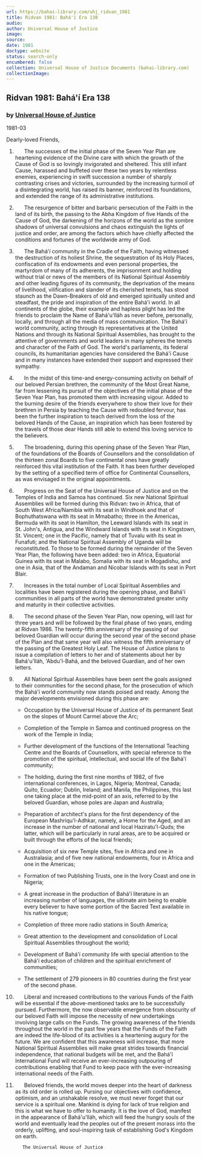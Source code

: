 ```yaml
---
url: https://bahai-library.com/uhj_ridvan_1981
title: Ridvan 1981: Bahá'í Era 138
audio: 
author: Universal House of Justice
image: 
source: 
date: 1981
doctype: website
status: search-only
encumbered: false
collection: Universal House of Justice Documents (bahai-library.com)
collectionImage: 
---
```



## Ridvan 1981: Bahá'í Era 138

### by [Universal House of Justice](https://bahai-library.com/author/Universal+House+of+Justice)

1981-03


Dearly-loved Friends,  
  
1.        The successes of the initial phase of the Seven Year Plan are heartening evidence of the Divine care with which the growth of the Cause of God is so lovingly invigorated and sheltered. This still infant Cause, harassed and buffeted over these two years by relentless enemies, experiencing in swift succession a number of sharply contrasting crises and victories, surrounded by the increasing turmoil of a disintegrating world, has raised its banner, reinforced its foundations, and extended the range of its administrative institutions.  
      
    
2.        The resurgence of bitter and barbaric persecution of the Faith in the land of its birth, the passing to the Abha Kingdom of five Hands of the Cause of God, the darkening of the horizons of the world as the sombre shadows of universal convulsions and chaos extinguish the lights of justice and order, are among the factors which have chiefly affected the conditions and fortunes of the worldwide army of God.  
      
    
3.        The Bahá'í community in the Cradle of the Faith, having witnessed the destruction of its holiest Shrine, the sequestration of its Holy Places, confiscation of its endowments and even personal properties, the martyrdom of many of its adherents, the imprisonment and holding without trial or news of the members of its National Spiritual Assembly and other leading figures of its community, the deprivation of the means of livelihood, vilification and slander of its cherished tenets, has stood staunch as the Dawn-Breakers of old and emerged spiritually united and steadfast, the pride and inspiration of the entire Bahá'í world. In all continents of the globe, their example and hapless plight has led the friends to proclaim the Name of Bahá'u'lláh as never before, personally, locally, and through all the media of mass communication. The Bahá'í world community, acting through its representatives at the United Nations and through its National Spiritual Assemblies, has brought to the attentive of governments and world leaders in many spheres the tenets and character of the Faith of God. The world's parliaments, its federal councils, its humanitarian agencies have considered the Bahá'í Cause and in many instances have extended their support and expressed their sympathy.  
      
    
4.        In the midst of this time-and energy-consuming activity on behalf of our beloved Persian brethren, the community of the Most Great Name, far from lessening its pursuit of the objectives of the initial phase of the Seven Year Plan, has promoted them with increasing vigour. Added to the burning desire of the friends everywhere to show their love for their brethren in Persia by teaching the Cause with redoubled fervour, has been the further inspiration to teach derived from the loss of the beloved Hands of the Cause, an inspiration which has been fostered by the travels of those dear Hands still able to extend this loving service to the believers.  
      
    
5.        The broadening, during this opening phase of the Seven Year Plan, of the foundations of the Boards of Counsellors and the consolidation of the thirteen zonal Boards to five continental ones have greatly reinforced this vital institution of the Faith. It has been further developed by the setting of a specified term of office for Continental Counsellors, as was envisaged in the original appointments.  
      
    
6.        Progress on the Seat of the Universal House of Justice and on the Temples of India and Samoa has continued. Six new National Spiritual Assemblies will be formed during this Ridvan: two in Africa, that of South West Africa/Namibia with its seat in Windhoek and that of Bophuthatswana with its seat in Mmabatho; three in the Americas, Bermuda with its seat in Hamilton, the Leeward Islands with its seat in St. John's, Antigua, and the Windward Islands with its seat in Kingstown, St. Vincent; one in the Pacific, namely that of Tuvalu with its seat in Funafuti; and the National Spiritual Assembly of Uganda will be reconstituted. To those to be formed during the remainder of the Seven Year Plan, the following have been added: two in Africa, Equatorial Guinea with its seat in Malabo, Somalia with its seat in Mogadishu, and one in Asia, that of the Andaman and Nicobar Islands with its seat in Port Blair.  
      
    
7.        Increases in the total number of Local Spiritual Assemblies and localities have been registered during the opening phase, and Bahá'í communities in all parts of the world have demonstrated greater unity and maturity in their collective activities.  
      
    
8.        The second phase of the Seven Year Plan, now opening, will last for three years and will be followed by the final phase of two years, ending at Ridvan 1986. The twenty-fifth anniversary of the passing of our beloved Guardian will occur during the second year of the second phase of the Plan and that same year will also witness the fifth anniversary of the passing of the Greatest Holy Leaf. The House of Justice plans to issue a compilation of letters to her and of statements about her by Bahá'u'lláh, 'Abdu'l-Bahá, and the beloved Guardian, and of her own letters.  
      
    
9.        All National Spiritual Assemblies have been sent the goals assigned to their communities for the second phase, for the prosecution of which the Bahá'í world community now stands poised and ready. Among the major developments envisioned during this phase are:
    
    *   Occupation by the Universal House of Justice of its permanent Seat on the slopes of Mount Carmel above the Arc;  
    >       
    >     
    *   Completion of the Temple in Samoa and continued progress on the work of the Temple in India;  
    >       
    >     
    *   Further development of the functions of the International Teaching Centre and the Boards of Counsellors, with special reference to the promotion of the spiritual, intellectual, and social life of the Bahá'í community;  
    >       
    >     
    *   The holding, during the first nine months of 1982, of five international conferences, in Lagos, Nigeria; Montreal, Canada; Quito, Ecuador; Dublin, Ireland; and Manila, the Philippines, this last one taking place at the mid-point of an axis, referred to by the beloved Guardian, whose poles are Japan and Australia;  
    >       
    >     
    *   Preparation of architect's plans for the first dependency of the European Mashriqu'l-Adhkar, namely, a Home for the Aged, and an increase in the number of national and local Haziratu'l-Quds; the latter, which will be particularly in rural areas, are to be acquired or built through the efforts of the local friends;  
    >       
    >     
    *   Acquisition of six new Temple sites, five in Africa and one in Australasia; and of five new national endowments, four in Africa and one in the Americas;  
    >       
    >     
    *   Formation of two Publishing Trusts, one in the Ivory Coast and one in Nigeria;  
    >       
    >     
    *   A great increase in the production of Bahá'í literature in an increasing number of languages, the ultimate aim being to enable every believer to have some portion of the Sacred Text available in his native tongue;  
    >       
    >     
    *   Completion of three more radio stations in South America;  
    >       
    >     
    *   Great attention to the development and consolidation of Local Spiritual Assemblies throughout the world;  
    >       
    >     
    *   Development of Bahá'í community life with special attention to the Bahá'í education of children and the spiritual enrichment of communities;  
    >       
    >     
    *   The settlement of 279 pioneers in 80 countries during the first year of the second phase.  
    >       
    >     
    
10.        Liberal and increased contributions to the various Funds of the Faith will be essential if the above-mentioned tasks are to be successfully pursued. Furthermore, the now observable emergence from obscurity of our beloved Faith will impose the necessity of new undertakings involving large calls on the Funds. The growing awareness of the friends throughout the world in the past few years that the Funds of the Faith are indeed the life-blood of its activities is a heartening augury for the future. We are confident that this awareness will increase, that more National Spiritual Assemblies will make great strides towards financial independence, that national budgets will be met, and the Bahá'í International Fund will receive an ever-increasing outpouring of contributions enabling that Fund to keep pace with the ever-increasing international needs of the Faith.  
      
    
11.        Beloved friends, the world moves deeper into the heart of darkness as its old order is rolled up. Pursing our objectives with confidence, optimism, and an unshakable resolve, we must never forget that our service is a spiritual one. Mankind is dying for lack of true religion and this is what we have to offer to humanity. It is the love of God, manifest in the appearance of Bahá'u'lláh, which will feed the hungry souls of the world and eventually lead the peoples out of the present morass into the orderly, uplifting, and soul-inspiring task of establishing God's Kingdom on earth.  
      
          The Universal House of Justice